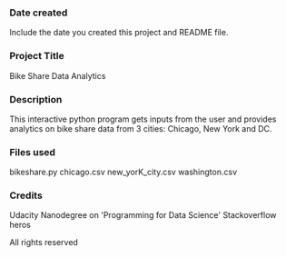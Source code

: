 ### Date created
Include the date you created this project and README file.

### Project Title
Bike Share Data Analytics

### Description
This interactive python program gets inputs from the user and provides analytics on bike share data from 3 cities: Chicago, New York and DC. 


### Files used
bikeshare.py
chicago.csv
new_yorK_city.csv
washington.csv

### Credits
Udacity Nanodegree on 'Programming for Data Science'
Stackoverflow heros

All rights reserved